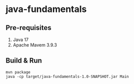 # java-fundamentals

## Pre-requisites

1. Java 17
2. Apache Mavem 3.9.3

## Build & Run

```
mvn package
java -cp target/java-fundamentals-1.0-SNAPSHOT.jar Main
```
